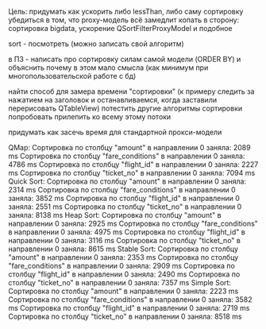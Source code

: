 Цель:   придумать как ускорить либо lessThan, либо саму сортировку
	убедиться в том, что proxy-модель всё замедлит
	копать в сторону: сортировка bigdata, ускорение QSortFilterProxyModel и подобное


sort - посмотреть (можно записать свой алгоритм)

в ПЗ - написать про сортировку силам самой модели (ORDER BY) и объяснить почему в этом мало смысла (как минимум при многопользовательской работе с бд)


найти способ для замера времени "сортировки" (к примеру следить за нажатием на заголовок и останавливаемся, когда заставили перерисовать QTableView)
потестить другие алгоритмы сортировки
попробовать прилепить ко всему этому потоки

придумать как засечь время для стандартной прокси-модели


QMap:
	Сортировка по столбцу "amount" в направлении 0 заняла:  2089 ms
	Сортировка по столбцу "fare_conditions" в направлении 0 заняла:  4786 ms
	Сортировка по столбцу "flight_id" в направлении 0 заняла:  2227 ms
	Сортировка по столбцу "ticket_no" в направлении 0 заняла:  7094 ms
Quick Sort:
	Сортировка по столбцу "amount" в направлении 0 заняла:  2314 ms
	Сортировка по столбцу "fare_conditions" в направлении 0 заняла:  3852 ms
	Сортировка по столбцу "flight_id" в направлении 0 заняла:  2551 ms
	Сортировка по столбцу "ticket_no" в направлении 0 заняла:  8138 ms
Heap Sort:
	Сортировка по столбцу "amount" в направлении 0 заняла:  2925 ms
	Сортировка по столбцу "fare_conditions" в направлении 0 заняла:  4975 ms
	Сортировка по столбцу "flight_id" в направлении 0 заняла:  3116 ms
	Сортировка по столбцу "ticket_no" в направлении 0 заняла:  8615 ms
Stable Sort:
	Сортировка по столбцу "amount" в направлении 0 заняла:  2353 ms
	Сортировка по столбцу "fare_conditions" в направлении 0 заняла:  2909 ms
	Сортировка по столбцу "flight_id" в направлении 0 заняла:  2490 ms
	Сортировка по столбцу "ticket_no" в направлении 0 заняла:  7357 ms
Simple Sort:
	Сортировка по столбцу "amount" в направлении 0 заняла:  2223 ms
	Сортировка по столбцу "fare_conditions" в направлении 0 заняла:  3582 ms
	Сортировка по столбцу "flight_id" в направлении 0 заняла:  2719 ms
	Сортировка по столбцу "ticket_no" в направлении 0 заняла:  8518 ms
